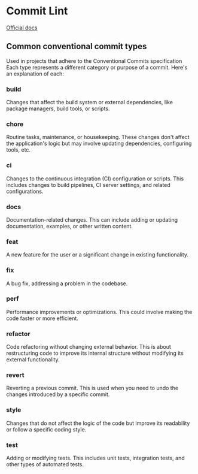 # Commit Lint

[Official docs](https://commitlint.js.org/#/)

## Common conventional commit types

Used in projects that adhere to the Conventional Commits specification
Each type represents a different category or purpose of a commit. Here's an explanation of each:

### build

Changes that affect the build system or external dependencies, like package managers, build tools, or scripts.

### chore

Routine tasks, maintenance, or housekeeping. These changes don't affect the application's logic but may involve updating dependencies, configuring tools, etc.

### ci

Changes to the continuous integration (CI) configuration or scripts. This includes changes to build pipelines, CI server settings, and related configurations.

### docs

Documentation-related changes. This can include adding or updating documentation, examples, or other written content.

### feat

A new feature for the user or a significant change in existing functionality.

### fix

A bug fix, addressing a problem in the codebase.

### perf

Performance improvements or optimizations. This could involve making the code faster or more efficient.

### refactor

Code refactoring without changing external behavior. This is about restructuring code to improve its internal structure without modifying its external functionality.

### revert

Reverting a previous commit. This is used when you need to undo the changes introduced by a specific commit.

### style

Changes that do not affect the logic of the code but improve its readability or follow a specific coding style.

### test

Adding or modifying tests. This includes unit tests, integration tests, and other types of automated tests.